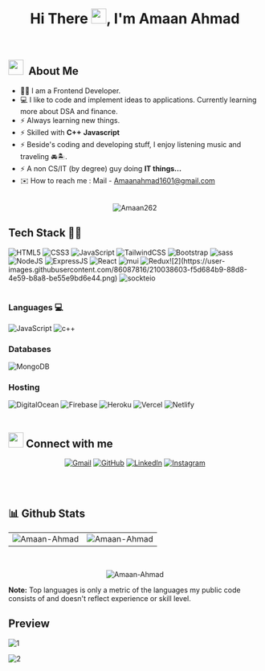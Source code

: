 <h1 align="center">Hi There <img src="https://user-images.githubusercontent.com/86087816/209966097-a337fab0-d4f7-4473-9dd7-194a631f2ea1.gif" width="30px"/>, I'm Amaan Ahmad </h1>
<!-- <h3 align="center">Web Developer | Problem solver</h3> -->


<br>

## <img src="https://media.giphy.com/media/iY8CRBdQXODJSCERIr/giphy.gif" width="30px">&nbsp; About Me 

- 👩‍💻 I am a Frontend Developer.
- 💻 I like to code and implement ideas to applications. Currently learning more about DSA and finance.
- ⚡ Always learning new things.
- ⚡ Skilled with **C++** **Javascript**
- ⚡ Beside's coding and developing stuff, I enjoy listening music and traveling 🚘🏝️.
- ⚡ A non CS/IT (by degree) guy doing **IT things...**
- ✉️ How to reach me : Mail - Amaanahmad1601@gmail.com
<br><br>

<p align="center">
<img src="https://komarev.com/ghpvc/?username=amaan262" alt="Amaan262"/>
</p>



## Tech Stack 👩‍💻
<div align="left">
<img alt="HTML5" src="https://img.shields.io/badge/html5-%23E34F26.svg?style=for-the-badge&logo=html5&logoColor=white"/>
<img alt="CSS3" src="https://img.shields.io/badge/css3-%231572B6.svg?style=for-the-badge&logo=css3&logoColor=white"/> 
<img alt="JavaScript" src="https://img.shields.io/badge/javascript-%23323330.svg?style=for-the-badge&logo=javascript&logoColor=%23F7DF1E"/> 
<!-- <img alt="jQuery" src="https://img.shields.io/badge/jquery-%230769AD.svg?style=for-the-badge&logo=jquery&logoColor=white"/>  -->
<img alt="TailwindCSS" src="https://img.shields.io/badge/Tailwind_CSS-38B2AC?style=for-the-badge&logo=tailwind-css&logoColor=white"/>
<img alt="Bootstrap" src="https://img.shields.io/badge/bootstrap-%23563D7C.svg?style=for-the-badge&logo=bootstrap&logoColor=white"/>
<img alt="sass" src="https://img.shields.io/badge/Sass-CC6699?style=for-the-badge&logo=sass&logoColor=white"/>
<img alt="NodeJS" src="https://img.shields.io/badge/node.js-%2343853D.svg?style=for-the-badge&logo=node-dot-js&logoColor=white"/>
<img alt="ExpressJS" src="https://img.shields.io/badge/Express.js-000000?style=for-the-badge&logo=express&logoColor=white"/> 
<img alt="React" src="https://img.shields.io/badge/react-%2320232a.svg?style=for-the-badge&logo=react&logoColor=%2361DAFB"/>
<img alt="mui" src="https://img.shields.io/badge/Material%20UI-007FFF?style=for-the-badge&logo=mui&logoColor=white"/>
<!-- <img alt="chakraui" src="https://img.shields.io/badge/Chakra--UI-319795?style=for-the-badge&logo=chakra-ui&logoColor=white"/>-->
<img alt="Redux" src="https://img.shields.io/badge/Redux-593D88?style=for-the-badge&logo=redux&logoColor=white"/>![2](https://user-images.githubusercontent.com/86087816/210038603-f5d684b9-88d8-4e59-b8a8-be55e9bd6e44.png)

<!-- <img alt="NextJS" src="https://img.shields.io/badge/next.js-000000?style=for-the-badge&logo=nextdotjs&logoColor=white"/> -->
<img alt="sockteio" src="https://img.shields.io/badge/Socket.io-010101?&style=for-the-badge&logo=Socket.io&logoColor=white"/>
</div>

<br>


<h3 align="left">Languages 💻</h3>
<div align="left">
<!--   <img alt="Java" src="https://img.shields.io/badge/java-%23ED8B00.svg?style=for-the-badge&logo=java&logoColor=white"/> -->
  <img alt="JavaScript" src="https://img.shields.io/badge/javascript-%23323330.svg?style=for-the-badge&logo=javascript&logoColor=%23F7DF1E"/> 
<!--   <img alt="Python" src="https://img.shields.io/badge/python-%2314354C.svg?style=for-the-badge&logo=python&logoColor=white"/> -->
  <img alt="c++" src="https://img.shields.io/badge/C%2B%2B-00599C?style=for-the-badge&logo=c%2B%2B&logoColor=white"/>
</div>

<h3 align="left">Databases</h3>
<div align="left">
 <!-- <img alt="MySQL" src="https://img.shields.io/badge/mysql-%2300f.svg?style=for-the-badge&logo=mysql&logoColor=white"/> -->
  <img alt="MongoDB" src ="https://img.shields.io/badge/MongoDB-4EA94B?style=for-the-badge&logo=mongodb&logoColor=white"/>
<!--  <img alt="SQLite" src ="https://img.shields.io/badge/sqlite-%2307405e.svg?style=for-the-badge&logo=sqlite&logoColor=white"/> -->
<!--  <img alt="PostgreSQL" src ="https://img.shields.io/badge/PostgreSQL-316192?style=for-the-badge&logo=postgresql&logoColor=white"/> -->
</div>


<h3 align="left">Hosting</h3>
<div align="left">
<!-- 	
  <img alt="AWS" src="https://img.shields.io/badge/Amazon_AWS-FF9900?style=for-the-badge&logo=amazonaws&logoColor=white"/> -->
  <img alt="DigitalOcean" src="https://img.shields.io/badge/DigitalOcean-%230167ff.svg?style=for-the-badge&logo=digitalOcean&logoColor=white"/> 
  <img alt="Firebase" src="https://img.shields.io/badge/firebase-%23039BE5.svg?style=for-the-badge&logo=firebase"/>
  <img alt="Heroku" src="https://img.shields.io/badge/heroku-%23430098.svg?style=for-the-badge&logo=heroku&logoColor=white"/>
  <img alt="Vercel" src="https://img.shields.io/badge/Vercel-000000?style=for-the-badge&logo=vercel&logoColor=white"/>
  <img alt="Netlify" src="https://img.shields.io/badge/Netlify-00C7B7?style=for-the-badge&logo=netlify&logoColor=white"/>
</div><br/>


## <img src="https://media.giphy.com/media/iY8CRBdQXODJSCERIr/giphy.gif" width="30px"> Connect with me

<p align="center">
	<a href="Amaanahmad1601@gmail.com" target="_blank"><img img src="https://img.shields.io/badge/gmail-%23EA4335.svg?style=for-the-badge&logo=gmail&logoColor=white" alt="Gmail"/></a>
	<a href="https://github.com/Amaan262"><img src="https://img.shields.io/badge/github-%23181717.svg?style=for-the-badge&logo=github&logoColor=white" alt="GitHub"/></a>
<a href="https://www.linkedin.com/in/ahmadamaan/"><img src="https://img.shields.io/badge/linkedin-%230A66C2.svg?style=for-the-badge&logo=linkedin&logoColor=white" alt="LinkedIn"/></a>
<a href="https://www.instagram.com/a_maan_/?hl=en"><img src="https://img.shields.io/badge/instagram-%23E4405F.svg?style=for-the-badge&logo=instagram&logoColor=white" alt="Instagram"/></a>

</p>

<br>
<br>


## 📊 Github Stats

  
  <table>
  <tr>
    <td><img src="https://github-readme-stats.vercel.app/api?username=Amaan262&show_icons=true&theme=dark&locale=en" alt="Amaan-Ahmad" /></td>
    <td><img src="https://github-readme-stats.vercel.app/api/top-langs?username=Amaan262&show_icons=true&theme=dark&locale=en&layout=compact" alt="Amaan-Ahmad" /></td>
  </tr>
</table>
  
  <br/>
<!--   ## 🔥 Streak Stats -->
  <div align="center">
<p><img align="center" src="https://github-readme-streak-stats.herokuapp.com/?user=Amaan262&theme=dark" alt="Amaan-Ahmad" /></p>
  </div>

<!--   <p align="center">

<a align="center" href="https://github.com/anuraghazra/github-readme-stats"><img alt="Amaan262's Github Stats" src="https://github-readme-stats.vercel.app/api?username=amaan262&show_icons=true&count_private=true&theme=algolia" height="192px"/></a>

<br/>

&nbsp;
<img  align="center" src="https://github-readme-stats.vercel.app/api/top-langs?username=Amaan262&langs_count=10&show_icons=true&locale=en&layout=compact&theme=algolia" alt="amaan262" height="192px"/>
<br/> -->

<b>Note:</b> Top languages is only a metric of the languages my public code consists of and doesn't reflect experience or skill level.

  </p>












<!-- ![68747470733a2f2f6d656469612e67697068792e636f6d2f6d656469612f6876524a434c467a6361737252346961377a2f67697068792e676966](https://user-images.githubusercontent.com/86087816/209966097-a337fab0-d4f7-4473-9dd7-194a631f2ea1.gif) -->
## Preview

![1](https://user-images.githubusercontent.com/86087816/210036860-533c8814-a2c7-4b11-add0-fed6f357fe22.png)

![2](https://user-images.githubusercontent.com/86087816/210038622-1f23fd49-8646-4940-af86-8732127c0948.png)


